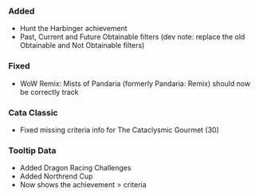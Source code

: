<p><h3>Added</h3></p>
<ul>
<li>Hunt the Harbinger achievement</li>
<li>Past, Current and Future Obtainable filters (dev note: replace the old Obtainable and Not Obtainable filters)</li>
</ul>
<p><h3>Fixed</h3></p>
<ul>
<li>WoW Remix: Mists of Pandaria (formerly Pandaria: Remix) should now be correctly track</li>
</ul>
<p><h3>Cata Classic</h3></p>
<ul>
<li>Fixed missing criteria info for The Cataclysmic Gourmet (30)</li>
</ul>
<p><h3>Tooltip Data</h3></p>
<ul>
<li>Added Dragon Racing Challenges</li>
<li>Added Northrend Cup</li>
<li>Now shows the achievement &gt; criteria</li>
</ul>